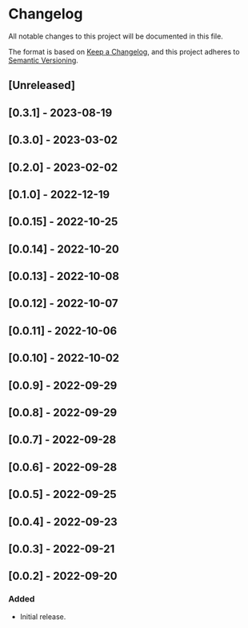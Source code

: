 # Changelog

All notable changes to this project will be documented in this file.

The format is based on [Keep a Changelog](https://keepachangelog.com/en/1.0.0/),
and this project adheres to [Semantic Versioning](https://semver.org/spec/v2.0.0.html).

## [Unreleased]

## [0.3.1] - 2023-08-19

## [0.3.0] - 2023-03-02

## [0.2.0] - 2023-02-02

## [0.1.0] - 2022-12-19

## [0.0.15] - 2022-10-25

## [0.0.14] - 2022-10-20

## [0.0.13] - 2022-10-08

## [0.0.12] - 2022-10-07

## [0.0.11] - 2022-10-06

## [0.0.10] - 2022-10-02

## [0.0.9] - 2022-09-29

## [0.0.8] - 2022-09-29

## [0.0.7] - 2022-09-28

## [0.0.6] - 2022-09-28

## [0.0.5] - 2022-09-25

## [0.0.4] - 2022-09-23

## [0.0.3] - 2022-09-21

## [0.0.2] - 2022-09-20

### Added
- Initial release.
